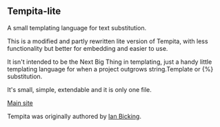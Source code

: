 Tempita-lite
------------

A small templating language for text substitution.

This is a modified and partly rewritten lite version of Tempita,
with less functionality but better for embedding and easier to use.

It isn't intended to be the Next Big Thing in templating, just a
handy little templating language for when a project outgrows
string.Template or {%} substitution.

It's small, simple, extendable and it is only one file.

[Main site](https:https://bitbucket.org/tds/tempita-lite)

Tempita was originally authored by [Ian Bicking](https://bitbucket.org/ianb).